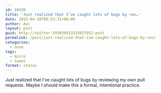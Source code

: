 ```yaml
---
id: 10430
title: 'Just realized that I’ve caught lots of bugs by rev…'
date: 2015-04-28T09:53:31+00:00
author: Avi
layout: post
guid: http://twitter-593050413315837952-post
permalink: /post/just-realized-that-ive-caught-lots-of-bugs-by-rev/
categories:
  - none
tags:
  - micro
  - tweet
format: status
---
```

Just realized that I’ve caught lots of bugs by reviewing my own pull requests. Maybe I should make this a formal, intentional practice.